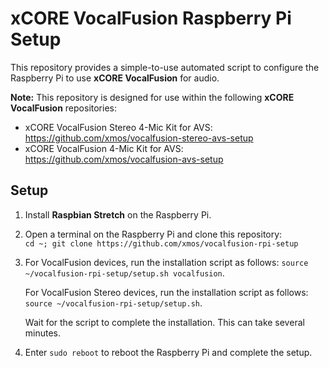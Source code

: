 # xCORE VocalFusion Raspberry Pi Setup

This repository provides a simple-to-use automated script to configure the Raspberry Pi to use **xCORE VocalFusion** for audio.

**Note:** This repository is designed for use within the following **xCORE VocalFusion** repositories:
- xCORE VocalFusion Stereo 4-Mic Kit for AVS: https://github.com/xmos/vocalfusion-stereo-avs-setup
- xCORE VocalFusion 4-Mic Kit for AVS: https://github.com/xmos/vocalfusion-avs-setup


## Setup

1. Install **Raspbian Stretch** on the Raspberry Pi.

2. Open a terminal on the Raspberry Pi and clone this repository:  
`cd ~; git clone https://github.com/xmos/vocalfusion-rpi-setup`

3. For VocalFusion devices, run the installation script as follows: `source ~/vocalfusion-rpi-setup/setup.sh vocalfusion`.

   For VocalFusion Stereo devices, run the installation script as follows: `source ~/vocalfusion-rpi-setup/setup.sh`.

   Wait for the script to complete the installation. This can take several minutes.

4. Enter `sudo reboot` to reboot the Raspberry Pi and complete the setup.
